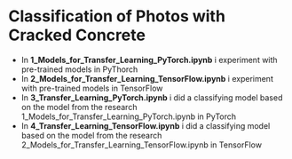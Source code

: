 # Classification of Photos with Cracked Concrete  
+ In **1_Models_for_Transfer_Learning_PyTorch.ipynb** i experiment with pre-trained models in PyThorch  
+ In **2_Models_for_Transfer_Learning_TensorFlow.ipynb** i experiment with pre-trained models in TensorFlow   
+ In **3_Transfer_Learning_PyTorch.ipynb** i did a classifying model based on the model from the research 1_Models_for_Transfer_Learning_PyTorch.ipynb in PyTorch  
+ In **4_Transfer_Learning_TensorFlow.ipynb** i did a classifying model based on the model from the research 2_Models_for_Transfer_Learning_TensorFlow.ipynb in TensorFlow
